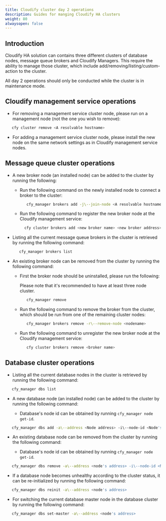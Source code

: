 ```yaml
---
title: Cloudify cluster day 2 operations
description: Guides for manging Cloudify HA clusters
weight: 80
alwaysopen: false
---
```


## Introduction

Cloudify HA solution can contains three different clusters of database nodes, message queue brokers and Cloudify Managers.
This require the ability to manage those cluster, which include add/removing/listing/custom-action to the cluster.  

<aside class="notice">
All day 2 operations should only be conducted while the cluster is in maintenance mode.
</aside>

## Cloudify management service operations  

* For removing a management service cluster node, please run on a management node (not the one you wish to remove):

```bash  
   cfy cluster remove <A resolvable hostname>
``` 

* For adding a management service cluster node, please install the new node on the same network settings as in Cloudify management service nodes.

## Message queue cluster operations

* A new broker node (an installed node) can be added to the cluster by running the following:

  * Run the following command on the newly installed node to connect a broker to the cluster:
  
    ```bash  
       cfy_manager brokers add -j\--join-node <A resolvable hostname  or IP of an existing member of the cluster>
    ``` 

  * Run the following command to register the new broker node at the Cloudify management service:

    ```bash  
      cfy cluster brokers add <new broker name> <new broker address>
    ```

* Listing all the current message queue brokers in the cluster is retrieved by running the following command: 

    ```bash  
       cfy_manager brokers list
    ``` 

* An existing broker node can be removed from the cluster by running the following command:

  * First the broker node should be uninstalled, please run the following:
    
    <aside class="notice">
    Please note that it's recommended to have at least three node cluster.
    </aside>
  
    ```bash  
       cfy_manager remove
    ``` 

  * Run the following command to remove the broker from the cluster, which should be run from one of the remaining cluster nodes:
    
    ```bash  
       cfy_manager brokers remove -r\--remove-node <nodename>
    ``` 

  * Run the following command to unregister the new broker node at the Cloudify management service:
  
    ```bash  
       cfy cluster brokers remove <broker name>
    ``` 

## Database cluster operations

* Listing all the current database nodes in the cluster is retrieved by running the following command: 

```bash  
   cfy_manager dbs list
``` 

* A new database node (an installed node) can be added to the cluster by running the following command:

  * Database's node id can be obtained by running `cfy_manager node get-id`.

```bash  
   cfy_manager dbs add -a\--address <Node address> -i\--node-id <Node's cloudify node id> -n\--hostname <node's hostname>
``` 

* An existing database node can be removed from the cluster by running the following command:

  * Database's node id can be obtained by running `cfy_manager node get-id`.

```bash  
   cfy_manager dbs remove -a\--address <node's address> -i\--node-id <Node's cloudify node id>
``` 

* If a database node becomes unhealthy according to the cluster status, it can be re-initialized by running the following command:  

```bash  
   cfy_manager dbs reinit -a\--address <node's address>
``` 

* For switching the current database master node in the database cluster by running the following command:

```bash  
   cfy_manager dbs set-master -a\--address <node's address>
``` 
